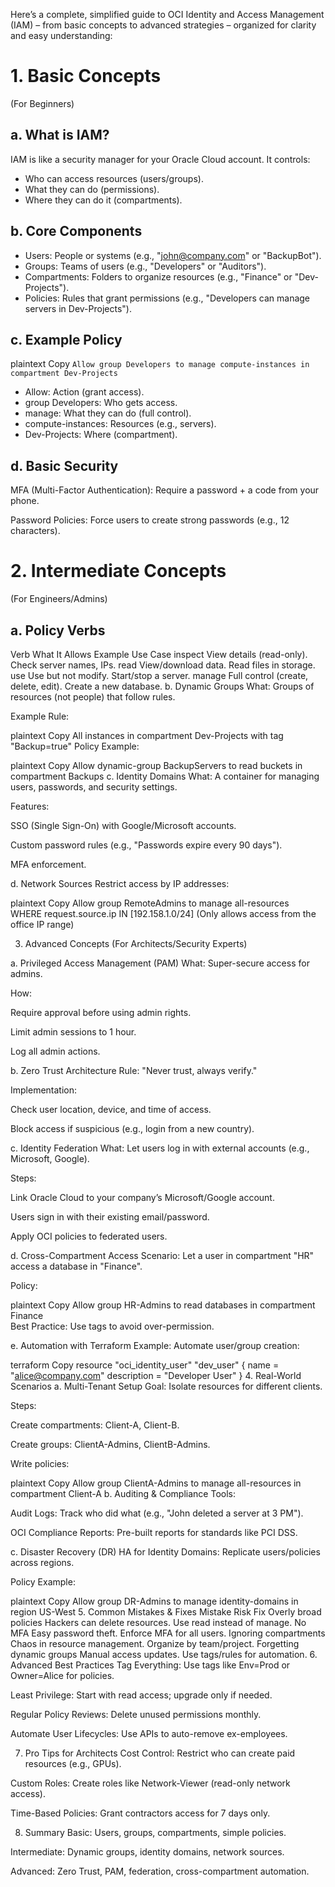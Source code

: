 Here’s a complete, simplified guide to OCI Identity and Access Management (IAM) – from basic concepts to advanced strategies – organized for clarity and easy understanding:

# 1. Basic Concepts
(For Beginners)

## a. What is IAM?
IAM is like a security manager for your Oracle Cloud account. It controls:

* Who can access resources (users/groups).
* What they can do (permissions).
* Where they can do it (compartments).

## b. Core Components
* Users: People or systems (e.g., "john@company.com" or "BackupBot").
* Groups: Teams of users (e.g., "Developers" or "Auditors").
* Compartments: Folders to organize resources (e.g., "Finance" or "Dev-Projects").
* Policies: Rules that grant permissions (e.g., "Developers can manage servers in Dev-Projects").

## c. Example Policy
plaintext
Copy
```Allow group Developers to manage compute-instances in compartment Dev-Projects```

- Allow: Action (grant access).
- group Developers: Who gets access.
- manage: What they can do (full control).
- compute-instances: Resources (e.g., servers).
- Dev-Projects: Where (compartment).

## d. Basic Security
MFA (Multi-Factor Authentication): Require a password + a code from your phone.

Password Policies: Force users to create strong passwords (e.g., 12 characters).

# 2. Intermediate Concepts
(For Engineers/Admins)

## a. Policy Verbs
Verb	What It Allows	Example Use Case
inspect	View details (read-only).	Check server names, IPs.
read	View/download data.	Read files in storage.
use	Use but not modify.	Start/stop a server.
manage	Full control (create, delete, edit).	Create a new database.
b. Dynamic Groups
What: Groups of resources (not people) that follow rules.

Example Rule:

plaintext
Copy
All instances in compartment Dev-Projects with tag "Backup=true"
Policy Example:

plaintext
Copy
Allow dynamic-group BackupServers to read buckets in compartment Backups
c. Identity Domains
What: A container for managing users, passwords, and security settings.

Features:

SSO (Single Sign-On) with Google/Microsoft accounts.

Custom password rules (e.g., "Passwords expire every 90 days").

MFA enforcement.

d. Network Sources
Restrict access by IP addresses:

plaintext
Copy
Allow group RemoteAdmins to manage all-resources  
WHERE request.source.ip IN [192.158.1.0/24]
(Only allows access from the office IP range)

3. Advanced Concepts
(For Architects/Security Experts)

a. Privileged Access Management (PAM)
What: Super-secure access for admins.

How:

Require approval before using admin rights.

Limit admin sessions to 1 hour.

Log all admin actions.

b. Zero Trust Architecture
Rule: "Never trust, always verify."

Implementation:

Check user location, device, and time of access.

Block access if suspicious (e.g., login from a new country).

c. Identity Federation
What: Let users log in with external accounts (e.g., Microsoft, Google).

Steps:

Link Oracle Cloud to your company’s Microsoft/Google account.

Users sign in with their existing email/password.

Apply OCI policies to federated users.

d. Cross-Compartment Access
Scenario: Let a user in compartment "HR" access a database in "Finance".

Policy:

plaintext
Copy
Allow group HR-Admins to read databases in compartment Finance  
Best Practice: Use tags to avoid over-permission.

e. Automation with Terraform
Example: Automate user/group creation:

terraform
Copy
resource "oci_identity_user" "dev_user" {
  name = "alice@company.com"
  description = "Developer User"
}
4. Real-World Scenarios
a. Multi-Tenant Setup
Goal: Isolate resources for different clients.

Steps:

Create compartments: Client-A, Client-B.

Create groups: ClientA-Admins, ClientB-Admins.

Write policies:

plaintext
Copy
Allow group ClientA-Admins to manage all-resources in compartment Client-A
b. Auditing & Compliance
Tools:

Audit Logs: Track who did what (e.g., "John deleted a server at 3 PM").

OCI Compliance Reports: Pre-built reports for standards like PCI DSS.

c. Disaster Recovery (DR)
HA for Identity Domains: Replicate users/policies across regions.

Policy Example:

plaintext
Copy
Allow group DR-Admins to manage identity-domains in region US-West
5. Common Mistakes & Fixes
Mistake	Risk	Fix
Overly broad policies	Hackers can delete resources.	Use read instead of manage.
No MFA	Easy password theft.	Enforce MFA for all users.
Ignoring compartments	Chaos in resource management.	Organize by team/project.
Forgetting dynamic groups	Manual access updates.	Use tags/rules for automation.
6. Advanced Best Practices
Tag Everything: Use tags like Env=Prod or Owner=Alice for policies.

Least Privilege: Start with read access; upgrade only if needed.

Regular Policy Reviews: Delete unused permissions monthly.

Automate User Lifecycles: Use APIs to auto-remove ex-employees.

7. Pro Tips for Architects
Cost Control: Restrict who can create paid resources (e.g., GPUs).

Custom Roles: Create roles like Network-Viewer (read-only network access).

Time-Based Policies: Grant contractors access for 7 days only.

8. Summary
Basic: Users, groups, compartments, simple policies.

Intermediate: Dynamic groups, identity domains, network sources.

Advanced: Zero Trust, PAM, federation, cross-compartment automation.
